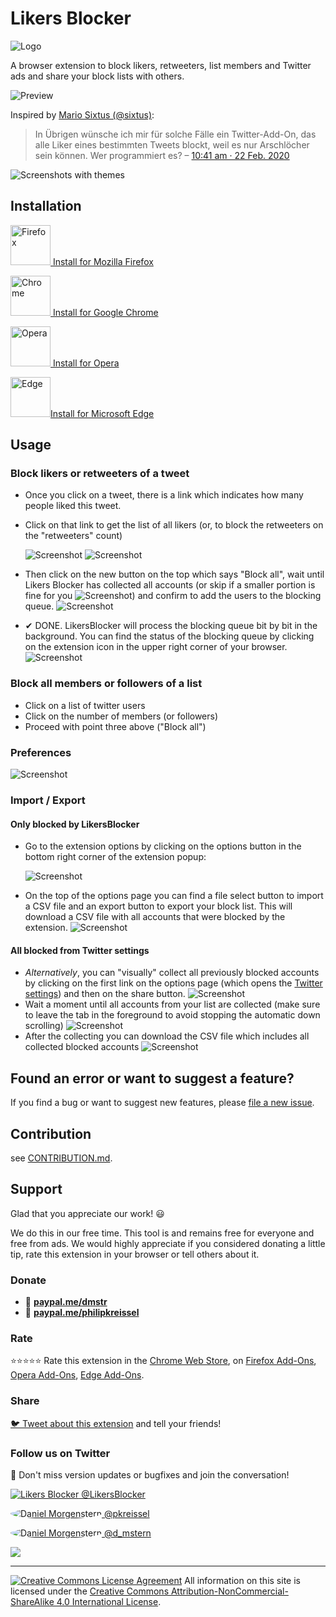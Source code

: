 # Likers Blocker

![Logo](assets/icon128.png)

A browser extension to block likers, retweeters, list members and Twitter ads and share your block lists with others.

![Preview](screenshots/Ad-Preview/preview2-medium.png)

Inspired by [Mario Sixtus (@sixtus)](https://twitter.com/sixtus):

> In Übrigen wünsche ich mir für solche Fälle ein Twitter-Add-On, das alle Liker eines bestimmten Tweets blockt, weil es nur Arschlöcher sein können. Wer programmiert es?
> – [10:41 am · 22 Feb. 2020](https://twitter.com/sixtus/status/1231152136857231360)

![Screenshots with themes](screenshots/Ad-Preview/likers-blocker-themes-wide.png)

## Installation

[<img src="https://upload.wikimedia.org/wikipedia/commons/thumb/a/a0/Firefox_logo%2C_2019.svg/68px-Firefox_logo%2C_2019.svg.png" width="64" height="auto" alt="Firefox"> Install for Mozilla Firefox](https://addons.mozilla.org/firefox/addon/likers-blocker/)

[<img src="https://upload.wikimedia.org/wikipedia/commons/thumb/a/a5/Google_Chrome_icon_%28September_2014%29.svg/64px-Google_Chrome_icon_%28September_2014%29.svg.png" width="64" height="auto" alt="Chrome"> Install for Google Chrome](https://chrome.google.com/webstore/detail/melnbpmfhaejmcpfflfjmchondkpmkcj/)

[<img src="https://upload.wikimedia.org/wikipedia/commons/thumb/4/49/Opera_2015_icon.svg/150px-Opera_2015_icon.svg.png" width="64" height="auto" alt="Opera"> Install for Opera](https://addons.opera.com/de/extensions/details/likers-blocker/)

[<img src="https://upload.wikimedia.org/wikipedia/commons/7/7e/Microsoft_Edge_logo_%282019%29.png" width="64" height="auto" alt="Edge">Install for Microsoft Edge](https://microsoftedge.microsoft.com/addons/detail/likers-blocker/fpcekgmidebefplhmglkndcbepplhkkb)

## Usage

### Block likers or retweeters of a tweet

- Once you click on a tweet, there is a link which indicates how many people liked this tweet.
- Click on that link to get the list of all likers (or, to block the retweeters on the "retweeters" count)

  ![Screenshot](screenshots/likes.png)
  ![Screenshot](screenshots/retweets.png)

- Then click on the new button on the top which says "Block all", wait until Likers Blocker has collected all accounts (or skip if a smaller portion is fine for you ![Screenshot](screenshots/this-is-fine-crop.png)) and confirm to add the users to the blocking queue.
  ![Screenshot](screenshots/likers-blocker-collecting-and-confirm-animation.gif)
- ✔ DONE. LikersBlocker will process the blocking queue bit by bit in the background.
  You can find the status of the blocking queue by clicking on the extension icon in the upper right corner of your browser.
  ![Screenshot](screenshots/likers-blocker-block-animation.gif)

### Block all members or followers of a list

- Click on a list of twitter users
- Click on the number of members (or followers)
- Proceed with point three above ("Block all")

### Preferences

![Screenshot](screenshots/likers-blocker-options.gif)

### Import / Export

#### Only blocked by LikersBlocker

- Go to the extension options by clicking on the options button in the bottom right corner of the extension popup:

  ![Screenshot](screenshots/options-button.png)
- On the top of the options page you can find a file select button to import a CSV file and an export button to export your block list. This will download a CSV file with all accounts that were blocked by the extension.
![Screenshot](screenshots/import.png)

#### All blocked from Twitter settings

- _Alternatively_, you can "visually" collect all previously blocked accounts by clicking on the first link on the options page (which opens the [Twitter settings](https://twitter.com/settings/blocked/all)) and then on the share button.
  ![Screenshot](screenshots/likers-blocker-export-all.png)
- Wait a moment until all accounts from your list are collected (make sure to leave the tab in the foreground to avoid stopping the automatic down scrolling)
  ![Screenshot](screenshots/likers-blocker-export-collecting.png)
- After the collecting you can download the CSV file which includes all collected blocked accounts
  ![Screenshot](screenshots/likers-blocker-export-all-confirm.png)


## Found an error or want to suggest a feature?

If you find a bug or want to suggest new features, please [file a new issue](https://github.com/dmstern/likers-blocker/issues/new).

## Contribution

see [CONTRIBUTION.md](CONTRIBUTION.md).

## Support

Glad that you appreciate our work! 😃

We do this in our free time. This tool is and remains free for everyone and free from ads.
We would highly appreciate if you considered donating a little tip, rate this extension in your browser or tell others about it.

### Donate

- 💝 **[paypal.me/dmstr](https://paypal.me/dmstr)**
- 💝 **[paypal.me/philipkreissel](https://paypal.me/philipkreissel)**

### Rate

⭐⭐⭐⭐⭐ Rate this extension in the [Chrome Web Store](https://chrome.google.com/webstore/detail/melnbpmfhaejmcpfflfjmchondkpmkcj/), on [Firefox Add-Ons](https://addons.mozilla.org/firefox/addon/likers-blocker/), [Opera Add-Ons](https://addons.opera.com/de/extensions/details/likers-blocker/), [Edge Add-Ons](https://microsoftedge.microsoft.com/addons/detail/likers-blocker/fpcekgmidebefplhmglkndcbepplhkkb).

### Share


[🐦 Tweet about this extension](https://twitter.com/share?text=With%20the%20@LikersBlocker%20you%20can%20block%20people%20that%20like%20hate%20speech.&url=https://dmstern.github.io/likers-blocker&hashtags=LikersBlocker,sayNoToHateSpeech) and tell your friends!


### Follow us on Twitter

💬 Don't miss version updates or bugfixes and join the conversation!

[![Likers Blocker](https://pbs.twimg.com/profile_images/1397331928928378880/3O3zY4bh_bigger.png)  @LikersBlocker](https://twitter.com/LikersBlocker)

<a href="https://twitter.com/pkreissel"><img src="https://pbs.twimg.com/profile_images/1427346761291599879/XZ6AgKyH_bigger.jpg" alt="Daniel Morgenstern" style="border-radius:50%;"> @pkreissel</a>

<a href="https://twitter.com/d_mstern"><img src="https://pbs.twimg.com/profile_images/1584902128694329350/St36d5Jg_bigger.jpg" alt="Daniel Morgenstern" style="border-radius:50%;"> @d_mstern</a>

![ ](blank.png)

---

[![Creative Commons License Agreement](https://i.creativecommons.org/l/by-nc-sa/4.0/80x15.png)](http://creativecommons.org/licenses/by-nc-sa/4.0/)
All information on this site is licensed under the [Creative Commons Attribution-NonCommercial-ShareAlike 4.0 International License](http://creativecommons.org/licenses/by-nc-sa/4.0/).

